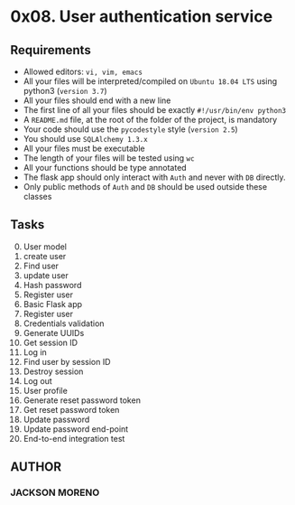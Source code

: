 # 0x08. User authentication service

## Requirements

+ Allowed editors: `vi, vim, emacs`
+ All your files will be interpreted/compiled on `Ubuntu 18.04 LTS` using python3 (`version 3.7`)
+ All your files should end with a new line
+ The first line of all your files should be exactly `#!/usr/bin/env python3`
+ A `README.md` file, at the root of the folder of the project, is mandatory
+ Your code should use the `pycodestyle` style (`version 2.5`)
+ You should use `SQLAlchemy 1.3.x`
+ All your files must be executable
+ The length of your files will be tested using `wc`
+ All your functions should be type annotated
+ The flask app should only interact with `Auth` and never with `DB` directly.
+ Only public methods of `Auth` and `DB` should be used outside these classes

## Tasks

0. User model
1. create user
2. Find user
3. update user
4. Hash password
5. Register user
6. Basic Flask app
7. Register user
8. Credentials validation
9. Generate UUIDs
10. Get session ID
11. Log in
12. Find user by session ID
13. Destroy session
14. Log out
15. User profile
16. Generate reset password token
17. Get reset password token
18. Update password
19. Update password end-point
20. End-to-end integration test

## AUTHOR

### JACKSON MORENO

